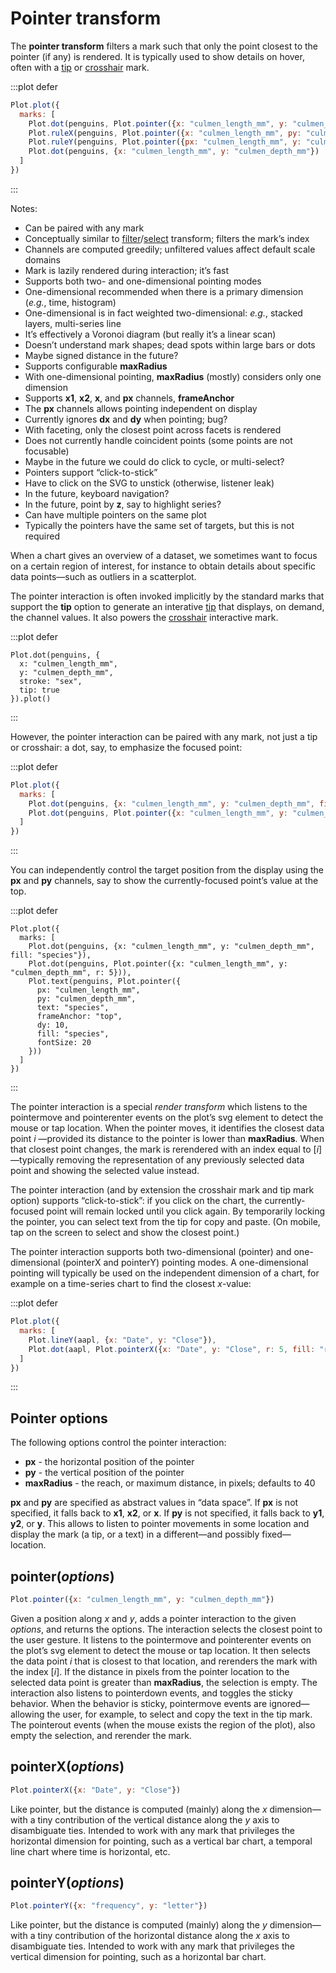 <script setup>

import * as Plot from "@observablehq/plot";
import * as d3 from "d3";
import aapl from "../data/aapl.ts";
import penguins from "../data/penguins.ts";

</script>

# Pointer transform

The **pointer transform** filters a mark such that only the point closest to the pointer (if any) is rendered. It is typically used to show details on hover, often with a [tip](../marks/tip.md) or [crosshair](./crosshair.md) mark.

:::plot defer
```js
Plot.plot({
  marks: [
    Plot.dot(penguins, Plot.pointer({x: "culmen_length_mm", y: "culmen_depth_mm", fill: "red", r: 8})),
    Plot.ruleX(penguins, Plot.pointer({x: "culmen_length_mm", py: "culmen_depth_mm", stroke: "red", inset: -6})),
    Plot.ruleY(penguins, Plot.pointer({px: "culmen_length_mm", y: "culmen_depth_mm", stroke: "red", inset: -6})),
    Plot.dot(penguins, {x: "culmen_length_mm", y: "culmen_depth_mm"})
  ]
})
```
:::

Notes:

- Can be paired with any mark
- Conceptually similar to [filter](../transforms/filter.md)/[select](../transforms/select.md) transform; filters the mark’s index
- Channels are computed greedily; unfiltered values affect default scale domains
- Mark is lazily rendered during interaction; it’s fast
- Supports both two- and one-dimensional pointing modes
- One-dimensional recommended when there is a primary dimension (_e.g._, time, histogram)
- One-dimensional is in fact weighted two-dimensional: _e.g._, stacked layers, multi-series line
- It’s effectively a Voronoi diagram (but really it’s a linear scan)
- Doesn’t understand mark shapes; dead spots within large bars or dots
- Maybe signed distance in the future?
- Supports configurable **maxRadius**
- With one-dimensional pointing, **maxRadius** (mostly) considers only one dimension
- Supports **x1**, **x2**, **x**, and **px** channels, **frameAnchor**
- The **px** channels allows pointing independent on display
- Currently ignores **dx** and **dy** when pointing; bug?
- With faceting, only the closest point across facets is rendered
- Does not currently handle coincident points (some points are not focusable)
- Maybe in the future we could do click to cycle, or multi-select?
- Pointers support “click-to-stick”
- Have to click on the SVG to unstick (otherwise, listener leak)
- In the future, keyboard navigation?
- In the future, point by **z**, say to highlight series?
- Can have multiple pointers on the same plot
- Typically the pointers have the same set of targets, but this is not required

When a chart gives an overview of a dataset, we sometimes want to focus on a certain region of interest, for instance to obtain details about specific data points—such as outliers in a scatterplot.

The pointer interaction is often invoked implicitly by the standard marks that support the **tip** option to generate an interative [tip](../marks/tip.md) that displays, on demand, the channel values. It also powers the [crosshair](./crosshair.md) interactive mark.

:::plot defer
```js{5}
Plot.dot(penguins, {
  x: "culmen_length_mm",
  y: "culmen_depth_mm",
  stroke: "sex",
  tip: true
}).plot()
```
:::

However, the pointer interaction can be paired with any mark, not just a tip or crosshair: a dot, say, to emphasize the focused point:

:::plot defer
```js
Plot.plot({
  marks: [
    Plot.dot(penguins, {x: "culmen_length_mm", y: "culmen_depth_mm", fill: "species"}),
    Plot.dot(penguins, Plot.pointer({x: "culmen_length_mm", y: "culmen_depth_mm", r: 5}))
  ]
})
```
:::

You can independently control the target position from the display using the **px** and **py** channels, say to show the currently-focused point’s value at the top.

:::plot defer
```js{6-7}
Plot.plot({
  marks: [
    Plot.dot(penguins, {x: "culmen_length_mm", y: "culmen_depth_mm", fill: "species"}),
    Plot.dot(penguins, Plot.pointer({x: "culmen_length_mm", y: "culmen_depth_mm", r: 5})),
    Plot.text(penguins, Plot.pointer({
      px: "culmen_length_mm",
      py: "culmen_depth_mm",
      text: "species",
      frameAnchor: "top",
      dy: 10,
      fill: "species",
      fontSize: 20
    }))
  ]
})
```
:::

The pointer interaction is a special *render transform* which listens to the pointermove and pointerenter events on the plot’s svg element to detect the mouse or tap location. When the pointer moves, it identifies the closest data point *i* —provided its distance to the pointer is lower than **maxRadius**. When that closest point changes, the mark is rerendered with an index equal to [*i*]—typically removing the representation of any previously selected data point and showing the selected value instead.

The pointer interaction (and by extension the crosshair mark and tip mark option) supports “click-to-stick”: if you click on the chart, the currently-focused point will remain locked until you click again. By temporarily locking the pointer, you can select text from the tip for copy and paste. (On mobile, tap on the screen to select and show the closest point.)

The pointer interaction supports both two-dimensional (pointer) and one-dimensional (pointerX and pointerY) pointing modes. A one-dimensional pointing will typically be used on the independent dimension of a chart, for example on a time-series chart to find the closest *x*-value:

:::plot defer
```js
Plot.plot({
  marks: [
    Plot.lineY(aapl, {x: "Date", y: "Close"}),
    Plot.dot(aapl, Plot.pointerX({x: "Date", y: "Close", r: 5, fill: "red"}))
  ]
})
```
:::

## Pointer options

The following options control the pointer interaction:

* **px** - the horizontal position of the pointer
* **py** - the vertical position of the pointer
* **maxRadius** - the reach, or maximum distance, in pixels; defaults to 40

**px** and **py** are specified as abstract values in “data space”. If **px** is not specified, it falls back to **x1**, **x2**, or **x**. If **py** is not specified, it falls back to **y1**, **y2**, or **y**. This allows to listen to pointer movements in some location and display the mark (a tip, or a text) in a different—and possibly fixed—location.

## pointer(*options*)

```js
Plot.pointer({x: "culmen_length_mm", y: "culmen_depth_mm"})
```

Given a position along *x* and *y*, adds a pointer interaction to the given *options*, and returns the options. The interaction selects the closest point to the user gesture. It listens to the pointermove and pointerenter events on the plot’s svg element to detect the mouse or tap location. It then selects the data point *i* that is closest to that location, and rerenders the mark with the index [*i*]. If the distance in pixels from the pointer location to the selected data point is greater than **maxRadius**, the selection is empty. The interaction also listens to pointerdown events, and toggles the sticky behavior. When the behavior is sticky, pointermove events are ignored—allowing the user, for example, to select and copy the text in the tip mark. The pointerout events (when the mouse exists the region of the plot), also empty the selection, and rerender the mark.

## pointerX(*options*)

```js
Plot.pointerX({x: "Date", y: "Close"})
```

Like pointer, but the distance is computed (mainly) along the *x* dimension—with a tiny contribution of the vertical distance along the *y* axis to disambiguate ties. Intended to work with any mark that privileges the horizontal dimension for pointing, such as a vertical bar chart, a temporal line chart where time is horizontal, etc.

## pointerY(*options*)

```js
Plot.pointerY({x: "frequency", y: "letter"})
```

Like pointer, but the distance is computed (mainly) along the *y* dimension—with a tiny contribution of the horizontal distance along the *x* axis to disambiguate ties. Intended to work with any mark that privileges the vertical dimension for pointing, such as a horizontal bar chart.
